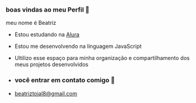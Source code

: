### boas vindas ao meu Perfil 💙

meu nome é Beatriz

- Estou estudando na [Alura](https://www.alura.com.br)
- Estou me desenvolvendo na línguagem JavaScript
- Ultilizo esse espaço para minha organização e compartilhamento dos meus projetos desenvolvidos

-  ### você entrar em contato comigo 📧

- beatriztojal8@gmail.com

